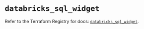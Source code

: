 # `databricks_sql_widget`

Refer to the Terraform Registry for docs: [`databricks_sql_widget`](https://registry.terraform.io/providers/databricks/databricks/1.58.0/docs/resources/sql_widget).
